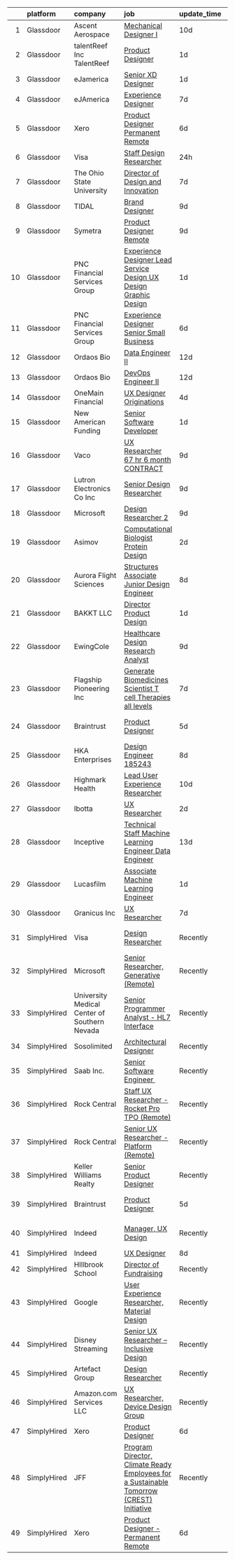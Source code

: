 

|    | platform    | company                                      | job                                                                                                                                                                                                                                                                                                                                                                                                                                                                                                                                                                                                                                                                                                                                                                                                                                                                                                                                                                                                                                                                                                                                                                                                                                                                                                                                                                                                                                                                                                                                                                                                                                                                                                                                                                                                                    | update_time   | location                  |
|---:|:------------|:---------------------------------------------|:-----------------------------------------------------------------------------------------------------------------------------------------------------------------------------------------------------------------------------------------------------------------------------------------------------------------------------------------------------------------------------------------------------------------------------------------------------------------------------------------------------------------------------------------------------------------------------------------------------------------------------------------------------------------------------------------------------------------------------------------------------------------------------------------------------------------------------------------------------------------------------------------------------------------------------------------------------------------------------------------------------------------------------------------------------------------------------------------------------------------------------------------------------------------------------------------------------------------------------------------------------------------------------------------------------------------------------------------------------------------------------------------------------------------------------------------------------------------------------------------------------------------------------------------------------------------------------------------------------------------------------------------------------------------------------------------------------------------------------------------------------------------------------------------------------------------------|:--------------|:--------------------------|
|  1 | Glassdoor   | Ascent Aerospace                             | [Mechanical Designer I](https://www.glassdoor.com/partner/jobListing.htm?pos=116&ao=1136043&s=58&guid=00000181285a943abe5c21f4c3ecd2f6&src=GD_JOB_AD&t=SR&vt=w&cs=1_c2545ce2&cb=1654239434152&jobListingId=1007886866825&jrtk=3-0-1g4k5l53apkku801-1g4k5l53mmfra800-a0e68a1a559d28e1-)                                                                                                                                                                                                                                                                                                                                                                                                                                                                                                                                                                                                                                                                                                                                                                                                                                                                                                                                                                                                                                                                                                                                                                                                                                                                                                                                                                                                                                                                                                                                 | 10d           | Macomb, MI                |
|  2 | Glassdoor   | talentReef  Inc    TalentReef                | [Product Designer](https://www.glassdoor.com/partner/jobListing.htm?pos=121&ao=1136043&s=58&guid=00000181285a943abe5c21f4c3ecd2f6&src=GD_JOB_AD&t=SR&vt=w&ea=1&cs=1_29965f10&cb=1654239434155&jobListingId=1007911043927&jrtk=3-0-1g4k5l53apkku801-1g4k5l53mmfra800-6a5450d85d0c0818-)                                                                                                                                                                                                                                                                                                                                                                                                                                                                                                                                                                                                                                                                                                                                                                                                                                                                                                                                                                                                                                                                                                                                                                                                                                                                                                                                                                                                                                                                                                                                 | 1d            | Denver, CO                |
|  3 | Glassdoor   | eJamerica                                    | [Senior XD Designer](https://www.glassdoor.com/partner/jobListing.htm?pos=130&ao=1136043&s=58&guid=00000181285a943abe5c21f4c3ecd2f6&src=GD_JOB_AD&t=SR&vt=w&ea=1&cs=1_ac95a404&cb=1654239434156&jobListingId=1007910259550&jrtk=3-0-1g4k5l53apkku801-1g4k5l53mmfra800-4de8757ff4c289de-)                                                                                                                                                                                                                                                                                                                                                                                                                                                                                                                                                                                                                                                                                                                                                                                                                                                                                                                                                                                                                                                                                                                                                                                                                                                                                                                                                                                                                                                                                                                               | 1d            | Remote                    |
|  4 | Glassdoor   | eJAmerica                                    | [Experience Designer](https://www.glassdoor.com/partner/jobListing.htm?pos=119&ao=1136043&s=58&guid=00000181285a943abe5c21f4c3ecd2f6&src=GD_JOB_AD&t=SR&vt=w&ea=1&cs=1_e30bce7a&cb=1654239434154&jobListingId=1007895205737&jrtk=3-0-1g4k5l53apkku801-1g4k5l53mmfra800-8c63d353db0b03fc-)                                                                                                                                                                                                                                                                                                                                                                                                                                                                                                                                                                                                                                                                                                                                                                                                                                                                                                                                                                                                                                                                                                                                                                                                                                                                                                                                                                                                                                                                                                                              | 7d            | Remote                    |
|  5 | Glassdoor   | Xero                                         | [Product Designer   Permanent Remote](https://www.glassdoor.com/partner/jobListing.htm?pos=101&ao=1110586&s=58&guid=00000181285a943abe5c21f4c3ecd2f6&src=GD_JOB_AD&t=SR&vt=w&cs=1_ff588f6c&cb=1654239434150&jobListingId=1007898486047&cpc=7AD1D84939BBEEF3&jrtk=3-0-1g4k5l53apkku801-1g4k5l53mmfra800-f2f100f052777533--6NYlbfkN0COvs0giDBQSZxCgxtGlP9F2rqb7f8qKMvTQKRfo9Z2aBBfdNwhT-PCbca6Tg6UbeNWPOI8UpbUnCP0bRMoor8izCLFcPIohwnjXbM8R6zPXSmSXrDrJSKTfyGTndsF_jFwnqa3Swqi-kSvnrD7H-NEaOZ44T-NVfjfzab5GpcG1xbEPZQwt9F_69UQ6xmQOIAtCamxdLAnzz9lm4rtXNDF-DYnz-gZM-BNxLxhHFvldODX-PHOuENiCXzmy-VZugt-aunQfTQmBsOB5t8n5v1tKYShaNfCL7JiVWuwB6G28M5rrM1P4jgISv3uvVZB-5msua8jsFGClwG7MTrt3miAjxMPsPUM-pfjQUzVBlNnvPoFSiVQll0GTt6_rKDbDBUUdLQ1sbcWUDHSOCCUlClt3FYo4m-mlVxhDPxVMgbD15VbPNs7bNoB1qCdQuaBYCmrBOApNbx4BbgHTvlH6xvM8lOeU2TH5kHx9ZgjvNq7iJt-3S7olzwtFKcl9MML2wI8lAo0aFp7LO1RQyUG5pbvHMytxWAVDCEULNZVExIaWc6djFAUtf97)                                                                                                                                                                                                                                                                                                                                                                                                                                                                                                                                                                                                                                                                                                                                                                                                                                                                                              | 6d            | Remote                    |
|  6 | Glassdoor   | Visa                                         | [Staff Design Researcher](https://www.glassdoor.com/partner/jobListing.htm?pos=114&ao=1136043&s=58&guid=00000181285a943abe5c21f4c3ecd2f6&src=GD_JOB_AD&t=SR&vt=w&cs=1_1eef0190&cb=1654239434151&jobListingId=1007914977157&jrtk=3-0-1g4k5l53apkku801-1g4k5l53mmfra800-6e5edac88f45572f-)                                                                                                                                                                                                                                                                                                                                                                                                                                                                                                                                                                                                                                                                                                                                                                                                                                                                                                                                                                                                                                                                                                                                                                                                                                                                                                                                                                                                                                                                                                                               | 24h           | Austin, TX                |
|  7 | Glassdoor   | The Ohio State University                    | [Director of Design and Innovation](https://www.glassdoor.com/partner/jobListing.htm?pos=124&ao=1136043&s=58&guid=00000181285a943abe5c21f4c3ecd2f6&src=GD_JOB_AD&t=SR&vt=w&cs=1_3885a909&cb=1654239434155&jobListingId=1007894690196&jrtk=3-0-1g4k5l53apkku801-1g4k5l53mmfra800-da85df1de27b706f-)                                                                                                                                                                                                                                                                                                                                                                                                                                                                                                                                                                                                                                                                                                                                                                                                                                                                                                                                                                                                                                                                                                                                                                                                                                                                                                                                                                                                                                                                                                                     | 7d            | Columbus, OH              |
|  8 | Glassdoor   | TIDAL                                        | [Brand Designer](https://www.glassdoor.com/partner/jobListing.htm?pos=112&ao=1136043&s=58&guid=00000181285a943abe5c21f4c3ecd2f6&src=GD_JOB_AD&t=SR&vt=w&cs=1_bf299bf0&cb=1654239434151&jobListingId=1007891097548&jrtk=3-0-1g4k5l53apkku801-1g4k5l53mmfra800-d0b78174f30ae43e-)                                                                                                                                                                                                                                                                                                                                                                                                                                                                                                                                                                                                                                                                                                                                                                                                                                                                                                                                                                                                                                                                                                                                                                                                                                                                                                                                                                                                                                                                                                                                        | 9d            | New York, NY              |
|  9 | Glassdoor   | Symetra                                      | [Product Designer   Remote](https://www.glassdoor.com/partner/jobListing.htm?pos=107&ao=1110586&s=58&guid=00000181285a943abe5c21f4c3ecd2f6&src=GD_JOB_AD&t=SR&vt=w&cs=1_a11f10cb&cb=1654239434151&jobListingId=1007890104304&cpc=AC285F3A3ECA6BB0&jrtk=3-0-1g4k5l53apkku801-1g4k5l53mmfra800-f8a1560b546af90e--6NYlbfkN0DxLmO7NH_YTtLbOIMvJFqJGEF88__vqD2fZF7JxivJ0azNiCTgnfJhqK52DTe9kl2sy2Dlv6DaoUwtD1lcr_VUFi9zcdkx3Vgtf6Scv7oJRIAsORZZM_Q14PVCLqqJPo9ZaklYuJ7u3dTNUxyS30Tn3zR7Og7ssC3dylhHyexP2vtoriv0ITglnedApaFoKlyOol-KtJfqCGfGJ2sWGihd47TOR7FxpTPzh5dQji3URnq0xqWRYSvG7L3JgW9SIpmA8VPWXN8eOirEEbJ2ZnYNFx0E2wtT1J2mvhU0ekLYr43gW6t-gbJ0DxRM03ty_m8H9zv9WElhEDANBxGlcG5RtwPGfVVWAPQO6RnHgHvEMcPOWBRDLw212lnYvnrDdvygTeJQUSshWPbL86r6LP2baYUR3qLX4oOa2ZZTiSo70nJGxWrUDn6pGXw0oGz8rz5IF6hS8JuqcUnbj3Reja7IPaasWX7-yFEmfbONq8QzKUYQN7_9oKp5NZdr49QF_25BdqJIA1Zs0_-64-nP88tKsWBfEYN8QHasjxJLvIpVVApRpSpSuFPydNun_pNBFnvu5f7KWY-Vfw%3D%3D)                                                                                                                                                                                                                                                                                                                                                                                                                                                                                                                                                                                                                                                                                                                                                                                                                                                                            | 9d            | Bellevue, WA              |
| 10 | Glassdoor   | PNC Financial Services Group                 | [Experience Designer Lead  Service Design  UX Design  Graphic Design ](https://www.glassdoor.com/partner/jobListing.htm?pos=108&ao=1110586&s=58&guid=00000181285a943abe5c21f4c3ecd2f6&src=GD_JOB_AD&t=SR&vt=w&cs=1_51a29dc7&cb=1654239434151&jobListingId=1007909811222&cpc=9DC6E4D8324653EE&jrtk=3-0-1g4k5l53apkku801-1g4k5l53mmfra800-f660ea2f247f7b44--6NYlbfkN0AMofH_6zXbiqn6xehDj89HQNfpf30LHk40Y3Yl5cZTpm-EXukPQNetNbgZyPcaSjlzxCjcqXpKjNzFi0IcXlGD241zTaxqoQYUoaBXR3HfkTEeYfcMe6mgGVv8b7Z7Z-e-b1tUQysCOVcpEj16Nz-3xJv0FT6HCsL90pBUWEmhNaxqdti5aetlXhqu3jqUpQhPMm1GYeVgqXtsM3XhZCfoUTkZ6ZEPCv9xOsvbY29y7Gele-4fBzH80yPCMLmFD34Kw9XJCtooYOgJeuRVNXMg18Wj1Rk0IVs-dGsjrCQdsOX-gqRMc3i5U3ecYUPd-XXimEJw22DTmG8V3gDQv-0RaF7t4OKuc8e9cuAbOQiRgBPE53HOVkC9LJDa_kKPKsKhBKZeFZVWco5_Kh5h318ZQDvlyJis8A8GHcbkQHcJIwaIv7zhwo28YhgEF_JxwW0dEZRWkwDPlR7fBY696mWvTTCI2VHkY7AuO6jvkGkM81fvu_LKBC2HJaVLMMmhVzUBK7COqvpTu2wXcDwIcy9ar9RBw-nn4urUjgluNciX2XnQwvnmu5MGMsfkVLGq18bTl80LulDqwd82x3ipEHMvfgXzDL9nDHnBZXuMcMCw7J_Bs-yAxnJkryA-sU53zsZB66u-H-AEivAZZF3S8SuhE0Xoo6ht78lV1dn0GYoFcov6rp8qLeKzqGq-68NkO2ToTHm9z_gJG0o3zTnHn8MmVgaulvmjJ_YW0VQPqNBp8hAJkBEXMbpcf_5PgsHIPgJ8BMVxSyEgWORA1iyXvlLW88wPxRFvc3sL1FIRznIcIsT-iVe9zKRX7l0ueVsekqBgp_0UGQ1vBUxSd9TY_D1TCxeyuK346v6-RN1Gp3qhI-AE_UXX8EGu5KXGJakuoXLdwasBmKFgIlkJ5Z-XzdBpmXRYEQLEwGkZPY-5ERPtaw1kKGG5mDf-3ALTUo_4NLWYCGJHCI1qP4G3JVOtU2cKCuWPYbJ5Yf3Q6AUunQbbgaPdQyakb3xTC8DyIAQ5t-Cv7FVmn_I0G28n8uEQ5WxfMU47KtXgSQvA6jsQkRqNCsWbaMCeksX2pNdgC8FZ96kZV7IDTwhGwbXFhjlo9nvwEgAcQgTHi4mit06cKxUUaZNnnewHkwsTjHnYUtHcjbj_WCIfZn_EzRkrCoHgQeUXFqQTHir8rcJ3QcbGmYrLVmfau6-i81NFyW61P-rkCqfDH3i8v9H1Xozj_oueceSIvNt4qFMglcCQFUDa6OiaM3pVvTHoxjCMEBojH7m062UpUCatMh9AlCs0yheKqS2B36azA9TgEvNNVK8DKEROt-TNiQ0XI0NnAq_JUUZ1r9r4oc08Lde1SmtfJ9OBGxZb4GtKPwc99s7hseXG08riXQ%3D%3D) | 1d            | Pittsburgh, PA            |
| 11 | Glassdoor   | PNC Financial Services Group                 | [Experience Designer Senior   Small Business](https://www.glassdoor.com/partner/jobListing.htm?pos=111&ao=1110586&s=58&guid=00000181285a943abe5c21f4c3ecd2f6&src=GD_JOB_AD&t=SR&vt=w&cs=1_d5b25fd2&cb=1654239434151&jobListingId=1007898489904&cpc=8795CF9063CD573D&jrtk=3-0-1g4k5l53apkku801-1g4k5l53mmfra800-0b6e9458dc5771be--6NYlbfkN0AMofH_6zXbiqn6xehDj89HQNfpf30LHk40Y3Yl5cZTpm-EXukPQNetNbgZyPcaSjnnT3XfE06LtZds3mBsuQ-BTNu2dTGXYDVYwklpSOcmtZA9pi-Ri-NdPDW1bWs5hw4qZOZHt7WUaIbQA38tbSj9ppXgh1lBS-W2OGO5lC8TS7Z2STiij-XAZxnRwcrfbnGa47xMJ_iBIUOUCzsUHgl_J6Py-muxknKGqPV0QhxH61_2sa-JwSXY2jVbl7av4jCxT-Y7Ksa34_qqbJM3vUkBH4-0J62Jj6jUlmP9f05tyWM7-2nPdKNuZKwMIKoK04jvtURV1GiYu6OuLoF5In_V18i03HBb1ROP5lORSmoLDRNITBQNCxz5yMHSRnHilKjox-K8S_xn3AeiFKuvstzZ5U25cxvx5M0aK7HwFh7TKPI101sB1UxLBwJL6vzTVXDhi-RU_7MYaPXi-joekUkqn1g64fat9Bp6T0MSjCZPIBRtvVJvZQ3FD5q80SIwcObBKG3YxH-hKOdLIYdWXcum79OeUwv0Bb_ivSps-UQlXgYM09ttgGneMe1Z7rwQpJelYn03OWlnTQG-6PJa0qh5IuMExMV_PVJEwFZ-L4olADH2BECaamIiSHhsYUB3zKRvtlp549673_9SSs6yJF3ASX_3SlN2SZBmfNk9utOls7XnmdA9GWl5JYIu0hkHI1t0MmhYjjLlbfvKdYTHpYEky5lpMAs-HHv2S5DZRL77rMNL76G8BDBbEHutWOZD_t7WR3QxzpA4H0Y24GxRQ68DTS57NBRk7X5Efi1-n5gCCEdgX9BdFU7zbbnUoO3s0dkhL9542eKQn5iEIgHSnOtG2NReroqAyNHyjHv5asW4N0u5Ie4hS1WxG4LBDbX6TLpF9qhZ8VpgHIcijaa3S0sBHh_qTWNiKp-641c2vv2DJrFqtjmYKsNrihm3fEiw5Od1FVbbQVgglbOs81KxNZF2eBTYMTJwi7jkINyeojSBpvQM01BoLoG33yYV4kXbMuVV9lhwS1cASh-91vjmnUWphtVxqoj00QFPvCfNRuQ2y8wikbDQDDUwhEm-CfCCobWbK1EYkRankiK4LCgJXz03rnmqtUaDwb94-Tz-plvhgyK01vaSs9wEo7yuGiAwgHFQKoXsT5VyIiwZYoBpfJAwLyKasrtvzO9_r494pAcZhAvqnBmDnQSWsJrRngeuiR9tlV9dum9IymHZauv690ZHyVfZ9m-labEaT8G3YZP1EsdB8X11edbSZdKe5OyI9NzAKiPffmmrBqU0TprsE2v68sQJuMvD_OE%3D)                                                                                                        | 6d            | Pittsburgh, PA            |
| 12 | Glassdoor   | Ordaos Bio                                   | [Data Engineer II](https://www.glassdoor.com/partner/jobListing.htm?pos=104&ao=1110586&s=58&guid=00000181285a943abe5c21f4c3ecd2f6&src=GD_JOB_AD&t=SR&vt=w&cs=1_2908dd81&cb=1654239434150&jobListingId=1007881367833&cpc=75B6770C194DCF89&jrtk=3-0-1g4k5l53apkku801-1g4k5l53mmfra800-c62a02410510c7f3--6NYlbfkN0DG4ntHtB_rMsnfhgmnSvK2brktLme1L4SiDeJjQ-izrVOLqRJ5-yjEwoYGp-nj3bU03tSGWcQbx1QRG1Xuhy_ThbekGw4tGr4Qacc06uBf4suutqLvGViX8nU6GnZTzkDvyfXyQ4JqZ-hxLsJz9AlbH-91pxkQE6tcXbp_EspQnDHKXpD1fWAlGua0caftI0FST-FaK5ZZLNA3oLfPwQR-0oUG47GaRttjHaMG9WfhcOAcZeaJpu-BSTVJZ9sFQvMD3cCO5mTmasB6am85hqrNCtyx5nSJRkMoKDmdhXWFGFE-86P0LFN1Z1RuOEe873nDLdXK9AB5tlfXWSQRhH12GzlSnh7OI_FyVpD6YJfED_PsiCAD7tpYazlueEZ-cXJnFHHNaDvW0Mv5Wa0o3RaL5VHTZX_W_hJhmVM3KDizQSZGZTTKNP3sqH3fkY4S9jM5KvNnOUdrJfchrW1t-0giAVAObrNTCCE1Pxr38pTuPfIA9ucl-lZncRqhtHbcw-rwpnxiQ01NYws9vMAqkD3Du737g5cfr8T0k8RkVbcA1evI_rUzirW7qKVby6ybLporXBYNd5kCRyZ7WamOftrnmcU7H0QlN87o7jBITNQoiuGAUeCMKGDFka5Ls1fsQfVFO_-G90N3PgfOE2d5HHRuMpxiigvXVdrc1mdB5svqCVBQO1Z80N9GfAEpSpziJLOcMGGyTpjwgOzk2EbYyovuq3H_mmycH-lkRIwWE23gM1E40ZUUcpT4A4AGfFDmRPtUVo1FoNjhGj8GAmdh9GlepBcP4-xNKhIRqiai3dsTdtXQWjRIURCFMegay17hdMKqOQ8zds_bjjkuRDH_jZclKJsv_FulA4ot3VNuZ0eDWdWl-VDo7iCcct7pCWOGmjO6fl0FfBKNv_om3QBCocSLBcXxkU0Bxu0UXAciYSaIpYZ6cCGOMOU8sYWf2ANiqgGU7tGl8nn2eg%3D%3D)                                                                                                                                                                                                                                                                                                                                                                                                                                                                                     | 12d           | New York, NY              |
| 13 | Glassdoor   | Ordaos Bio                                   | [DevOps Engineer II](https://www.glassdoor.com/partner/jobListing.htm?pos=105&ao=1110586&s=58&guid=00000181285a943abe5c21f4c3ecd2f6&src=GD_JOB_AD&t=SR&vt=w&cs=1_f085f0a0&cb=1654239434150&jobListingId=1007881304475&cpc=82B3195DA92CAF92&jrtk=3-0-1g4k5l53apkku801-1g4k5l53mmfra800-336f48919893bbff--6NYlbfkN0DG4ntHtB_rMsnfhgmnSvK2brktLme1L4SiDeJjQ-izrVOLqRJ5-yjEwoYGp-nj3bU03tSGWcQbx5esdaiPq3Pu6dmOvZKtAdUHdHnjOQXWifv9_AtbO26hTGioWKa43sUIA3G2QbunJUxQQQNUdGMeJxSH5iT_tpeCnglYseFZRlIjNpJog0wq8HXjMquYno3BprtiKqh2_BITC_tJ73nO12iHVi6NnofIxbKcyyVtYgG06i4Rh6LhW1fjuztk2hTmltsek_GUnDkLiCt-i7nR-ubfRlSDD7BDqaxRavGNj4iFahgG3MdydMeojOY99EYD6HNtUMFuhwrRwI06tdqRE0EyN5s8iWf8qY__rk-_Yvhsn7RU-WMFarU-lyjFOg9GOUug5cYb-g_u1darwqTOY0NMrnwqMGrU5bJMgNvcqF2ujYbXCJeV0mXswNj40cPG4WKZnPeo63TjoFSsR4IPZ7OIuQGfMk4u6X1DzaG04dg9qmjeIlkEF4BFuUUtKEt3NoEeCEJRCr0wLnax_AKexlsXUE0XVZf6Ph4bvcgTkGTnPNUKznzhl-bFNb-Ai2FNecWBWe39dM9rKM7AsDMLmTwGQWj4edseaiwlK4o8QYgCieM1KxxHsYBOstUyPzRIRBGkAvAOvJIPqos1y22KZrmpYTdQu9I0L1BcK5YYdja1y_OfDrmvJkldC3ma3AjYFCRK-OP8Bj7ShwjXe9Bvf8hugaQbbm4b4Ew2jG8wTnO_bLjQ3GFnKKCs-WTzhYyETuWB_L8F2JJfyylvq55OBtVJ-h8_-_pC3UE2ackxOxQUoDybhPbl_H0AbAjO-cv0zoXJ3r7Tkapj1rhKFUpKQFGPumHELYuMURkr0ktzCJ_oeJil-2IUxHcd8WuGUYkxql0V5mcL0CkW3pWNpgKd0rFBLBqHiU5sf5C8_2q85g2cB8pqXf-oe5JYOx2vdkVsh_HM-0krDQ%3D%3D)                                                                                                                                                                                                                                                                                                                                                                                                                                                                                   | 12d           | New York, NY              |
| 14 | Glassdoor   | OneMain Financial                            | [UX Designer   Originations](https://www.glassdoor.com/partner/jobListing.htm?pos=106&ao=1110586&s=58&guid=00000181285a943abe5c21f4c3ecd2f6&src=GD_JOB_AD&t=SR&vt=w&cs=1_c63db81e&cb=1654239434150&jobListingId=1007901618504&cpc=2F9DD8B511C89582&jrtk=3-0-1g4k5l53apkku801-1g4k5l53mmfra800-c4dfa65c31e2c5ef--6NYlbfkN0Bjlu5n-gv5HO0Uw8oUWkLCzq7-4ueCq4bqHo-b0jTNgEo79qTxKEF1eiLEZ0uE3qcIjnOdlfvcx0pE-8UkqQdVr0sN_Ny3r9yAhO8-TDMk9ATEvxsclmM-D0tC8vstXNFqBIOsTMV5PuTi-RjlmQnprT6QhWkiwGS3ZnVxWYGq5GozAjdbpuWdg3rJPU0CsOw2bLXOXWk7zOlhlMQzVOWGpCWs04jJlZNa71f-fCgx_Q78Xl_9oCoE-mIEFL-lsftWJ-g5ZQA2gM1kc0-Z8sDJvZ2Zv40A-mYNpMEDImr39a8vDEZbVejoiti26YjX8XOLOk0BpI8pKXLR3L05Zf_K85l4--VbZgPCO_NRACojaE9P7zLTjzo1s4_JjH3xC7kdg2BWysakIEMEeX-wqYK0a8fQXKNQEUnNZUsxS8wn7ckVeeW15PHJ9FXUyhDak1E%3D)                                                                                                                                                                                                                                                                                                                                                                                                                                                                                                                                                                                                                                                                                                                                                                                                                                                                                                                                                                                                                         | 4d            | Dallas, TX                |
| 15 | Glassdoor   | New American Funding                         | [Senior Software Developer](https://www.glassdoor.com/partner/jobListing.htm?pos=103&ao=1110586&s=58&guid=00000181285a943abe5c21f4c3ecd2f6&src=GD_JOB_AD&t=SR&vt=w&ea=1&cs=1_9d215048&cb=1654239434150&jobListingId=1007909637091&cpc=451933188B21919D&jrtk=3-0-1g4k5l53apkku801-1g4k5l53mmfra800-775fd158c693dcbd--6NYlbfkN0C2BFb7Ub2YUp4strrym9V3pWtjyRKtgHKt_kMzkewmGGJEved23y_kY-GSZp2akmNNok_IH0ySIPzWMtCojEcChXbyJ6mmaHw_wBViQeqAX5qWCw5xXY2waOGq4isTp09zYK_NZQjUu5ToJdIyB5FF7li87yKqT_oqRm0Y9g0M-RcrvV57kA-14uiYZq-upsdbSmMraRa70QOr4aeIaUvYaTvt93ALnKFuCpsalhNubLraghvUdraeVkp8hpK4Dqoux8PPaLqFKfWNT0lv5jV8MGkQtcUMFXQi0XvCJFO_CqlHnvHkPOgC5GfFeA1ZYdSNJTwLl2dF_Vlx_qNkXIWJvhmd7DtkPkvL3Y3099zS_IAUP6ePWsSHGgy_hLvrzzDVePsy17dmgAPLIS54Zu9xIdlVd7bfVPlKXaQ6gH8X5wb22zyrX63EdUPshxY7SzoFxKyd1FUN3Y3Ym7me8mxnXHl4WUJ1k6x6vFW7FaU8GxvuyfFSDscVBRp68Pu0LWIroIDjP7vsHA%3D%3D)                                                                                                                                                                                                                                                                                                                                                                                                                                                                                                                                                                                                                                                                                                                                                                                                                                                                                                                                       | 1d            | Remote                    |
| 16 | Glassdoor   | Vaco                                         | [UX Researcher   67 hr   6 month CONTRACT](https://www.glassdoor.com/partner/jobListing.htm?pos=109&ao=1110586&s=58&guid=00000181285a943abe5c21f4c3ecd2f6&src=GD_JOB_AD&t=SR&vt=w&ea=1&cs=1_bfc2041e&cb=1654239434153&jobListingId=1007889852444&cpc=2CAED5C921A5F994&jrtk=3-0-1g4k5l53apkku801-1g4k5l53mmfra800-5afa0b3d8f8b7fb7--6NYlbfkN0D_sybMACCpf9B-677oK5j6rPldVB6BlrVvFjO_o-GJZbzuF-qh4PxErFUqfUsv_6tPM5FnFG1bSGGxWYftg2DDzYQs20-wDBlFWfrgG_Sua-is1fh9XSQcfq-iE1TFQaa2bA5fMtz9nO6YXATNBMnAfHje9JIQ6I5ey0c_Ow3P87YyZDdXGesMdPyZIK2GJaZpSnrBVKyRphJKDjvd11SxcX89oyEZ_1kXkeiPZw0-B8FGalHIkvlzxlFGzp9hGBZjGsQVQjTGOyy-OPY679WA8iwejrRXAYFsoTbMghSwsnzRtmUc7gCzHlC_BTIJ8tBISEzMkT_FzehAs4xqsAwHGaQrDjNZpe-MLaT64hfrCt6LGccwex-WJxZbubDhdfAIHWWnDmlNQJx8_S9hOljJyhj3FxgwK71tEltLz7OgBimp-AGpbvIx7wdpDcTOIPQlik7UbrlsERyYJHM7-LuMfQmUHo52pAXAxuzRnC4jSRU6rR4EtLhCjP1yQ9l5V13vwX7lOiilHDhN-PZo1OtlpcfpDUWfqY8%3D)                                                                                                                                                                                                                                                                                                                                                                                                                                                                                                                                                                                                                                                                                                                                                                                                                                                                                                      | 9d            | Dallas, TX                |
| 17 | Glassdoor   | Lutron Electronics Co   Inc                  | [Senior Design Researcher](https://www.glassdoor.com/partner/jobListing.htm?pos=127&ao=1136043&s=58&guid=00000181285a943abe5c21f4c3ecd2f6&src=GD_JOB_AD&t=SR&vt=w&cs=1_12d9d26a&cb=1654239434156&jobListingId=1007887951258&jrtk=3-0-1g4k5l53apkku801-1g4k5l53mmfra800-f3dfacf012b803bd-)                                                                                                                                                                                                                                                                                                                                                                                                                                                                                                                                                                                                                                                                                                                                                                                                                                                                                                                                                                                                                                                                                                                                                                                                                                                                                                                                                                                                                                                                                                                              | 9d            | Coopersburg, PA           |
| 18 | Glassdoor   | Microsoft                                    | [Design Researcher 2](https://www.glassdoor.com/partner/jobListing.htm?pos=123&ao=1136043&s=58&guid=00000181285a943abe5c21f4c3ecd2f6&src=GD_JOB_AD&t=SR&vt=w&cs=1_9ab68f0c&cb=1654239434155&jobListingId=1007889586392&jrtk=3-0-1g4k5l53apkku801-1g4k5l53mmfra800-ce207c768f002541-)                                                                                                                                                                                                                                                                                                                                                                                                                                                                                                                                                                                                                                                                                                                                                                                                                                                                                                                                                                                                                                                                                                                                                                                                                                                                                                                                                                                                                                                                                                                                   | 9d            | Redmond, WA               |
| 19 | Glassdoor   | Asimov                                       | [Computational Biologist  Protein Design](https://www.glassdoor.com/partner/jobListing.htm?pos=126&ao=1136043&s=58&guid=00000181285a943abe5c21f4c3ecd2f6&src=GD_JOB_AD&t=SR&vt=w&cs=1_d29b2a28&cb=1654239434155&jobListingId=1007907083351&jrtk=3-0-1g4k5l53apkku801-1g4k5l53mmfra800-753eb8c90a475cce-)                                                                                                                                                                                                                                                                                                                                                                                                                                                                                                                                                                                                                                                                                                                                                                                                                                                                                                                                                                                                                                                                                                                                                                                                                                                                                                                                                                                                                                                                                                               | 2d            | Boston, MA                |
| 20 | Glassdoor   | Aurora Flight Sciences                       | [Structures Associate  Junior  Design Engineer](https://www.glassdoor.com/partner/jobListing.htm?pos=113&ao=1136043&s=58&guid=00000181285a943abe5c21f4c3ecd2f6&src=GD_JOB_AD&t=SR&vt=w&cs=1_01fd660e&cb=1654239434153&jobListingId=1007892617975&jrtk=3-0-1g4k5l53apkku801-1g4k5l53mmfra800-ea6056ace61b396f-)                                                                                                                                                                                                                                                                                                                                                                                                                                                                                                                                                                                                                                                                                                                                                                                                                                                                                                                                                                                                                                                                                                                                                                                                                                                                                                                                                                                                                                                                                                         | 8d            | Lucerne, CA               |
| 21 | Glassdoor   | BAKKT LLC                                    | [Director  Product Design](https://www.glassdoor.com/partner/jobListing.htm?pos=117&ao=1136043&s=58&guid=00000181285a943abe5c21f4c3ecd2f6&src=GD_JOB_AD&t=SR&vt=w&cs=1_c3b0ac92&cb=1654239434152&jobListingId=1007911110688&jrtk=3-0-1g4k5l53apkku801-1g4k5l53mmfra800-c12fb30d58cb3cce-)                                                                                                                                                                                                                                                                                                                                                                                                                                                                                                                                                                                                                                                                                                                                                                                                                                                                                                                                                                                                                                                                                                                                                                                                                                                                                                                                                                                                                                                                                                                              | 1d            | Phoenix, NY               |
| 22 | Glassdoor   | EwingCole                                    | [Healthcare Design Research Analyst](https://www.glassdoor.com/partner/jobListing.htm?pos=125&ao=1136043&s=58&guid=00000181285a943abe5c21f4c3ecd2f6&src=GD_JOB_AD&t=SR&vt=w&cs=1_46210950&cb=1654239434155&jobListingId=1007889871166&jrtk=3-0-1g4k5l53apkku801-1g4k5l53mmfra800-0b41d4c9c490c6b5-)                                                                                                                                                                                                                                                                                                                                                                                                                                                                                                                                                                                                                                                                                                                                                                                                                                                                                                                                                                                                                                                                                                                                                                                                                                                                                                                                                                                                                                                                                                                    | 9d            | Raleigh, NC               |
| 23 | Glassdoor   | Flagship Pioneering  Inc                     | [Generate Biomedicines  Scientist  T cell Therapies  all levels ](https://www.glassdoor.com/partner/jobListing.htm?pos=120&ao=1136043&s=58&guid=00000181285a943abe5c21f4c3ecd2f6&src=GD_JOB_AD&t=SR&vt=w&ea=1&cs=1_6a3c248f&cb=1654239434155&jobListingId=1007895776237&jrtk=3-0-1g4k5l53apkku801-1g4k5l53mmfra800-d61dc4e47a827a19-)                                                                                                                                                                                                                                                                                                                                                                                                                                                                                                                                                                                                                                                                                                                                                                                                                                                                                                                                                                                                                                                                                                                                                                                                                                                                                                                                                                                                                                                                                  | 7d            | Boston, MA                |
| 24 | Glassdoor   | Braintrust                                   | [Product Designer](https://www.glassdoor.com/partner/jobListing.htm?pos=128&ao=1136043&s=58&guid=00000181285a943abe5c21f4c3ecd2f6&src=GD_JOB_AD&t=SR&vt=w&ea=1&cs=1_78c7306e&cb=1654239434156&jobListingId=1007899902384&jrtk=3-0-1g4k5l53apkku801-1g4k5l53mmfra800-ed1413bec79b9091-)                                                                                                                                                                                                                                                                                                                                                                                                                                                                                                                                                                                                                                                                                                                                                                                                                                                                                                                                                                                                                                                                                                                                                                                                                                                                                                                                                                                                                                                                                                                                 | 5d            | San Francisco, CA         |
| 25 | Glassdoor   | HKA Enterprises                              | [Design Engineer 185243](https://www.glassdoor.com/partner/jobListing.htm?pos=102&ao=1110586&s=58&guid=00000181285a943abe5c21f4c3ecd2f6&src=GD_JOB_AD&t=SR&vt=w&ea=1&cs=1_7205f198&cb=1654239434150&jobListingId=1007892467930&cpc=6A22310A23505C64&jrtk=3-0-1g4k5l53apkku801-1g4k5l53mmfra800-fe97b052e17de859--6NYlbfkN0D2Zbx9XuZiwQ79GU-6D-_G_OF5jUrh-BR5XA-QHW_xVFUt0QWVNGr_bA4MiO56m0Mzqr1cb3QAfitC3gh3pb00V-oR0yY35E0N180RjrFVizEgrAA2HwlSVy1Bpo-bJ2nBWYMzGJ4-gWRxXRvNY7CWJOngnYx-4hHwSKDfB8ayHJe8IzYg9mKoOxaHJxuvU4Rbu5WA3ZpGyYDbrkxyMMEUfX74ZxdUPSuH5ptADGwbTUiGaiXSc1J0PLMjHFlMAXZleT-jpga-agAMQMc1dhahSm5DnpKYwv379AF6L1ivgeDFinOkqy7RG4EvJ2KSfjYbmJ_8Mcsx5GsoOqekLO4Xh_yrfE9_C7clTriadGfGSjbv3S7KkonJ8M_16N_gBecPQQpYovN_byuj-klS4RE7LfKl7GTw1zzLkxyzaoDxrdrhxYTUSurvGYr18h1RSF4dtDvTg0K27MtlRxKL1jD6U3YHweFe7aXiFOJruGhedXIetr9ZUnYfRqXdnyWjLorGYzKb9eKZQA%3D%3D)                                                                                                                                                                                                                                                                                                                                                                                                                                                                                                                                                                                                                                                                                                                                                                                                                                                                                                                                          | 8d            | Windsor Locks, CT         |
| 26 | Glassdoor   | Highmark Health                              | [Lead User Experience Researcher](https://www.glassdoor.com/partner/jobListing.htm?pos=110&ao=1110586&s=58&guid=00000181285a943abe5c21f4c3ecd2f6&src=GD_JOB_AD&t=SR&vt=w&cs=1_1d0e036a&cb=1654239434151&jobListingId=1007885753194&cpc=FD1C1DA32C38CFA7&jrtk=3-0-1g4k5l53apkku801-1g4k5l53mmfra800-b6cbce92b870849d--6NYlbfkN0DJpavXH-RmO-bOhRaRmJiy38opQiWQs61SUSHCWycS2RCo-jhand2O0kUpFbi2EHiCqkeCs3nShim7M16pzgmPiUEG8pFLDrtSRQD4WbbnRPqDsE_cbVrhCrnCF59hPZaHfmhXfLfK0_gpg4I1GbHYoAPfXbzRVRgqOg7ofEkt-HrTRGRl4kfx2bfD7H9ehVSFoTcB_PgEzkRwfdHz8EUq_5iw78HNEu_oPNOb8GcojQQjQKw_5q6rqKzRqPlW8cdgEiPdMt6ZTW4bkZzbA1BY3OdB1O6ylTjiikr-e-rrLpS14zBpOdr22JgprNWo8qCzr2_wJSRoB0DHP1eAv81xOTPeIaURPoc1wU4Ab0v3UNoIrM3PQMvaFftWj1afmj6ptGPeAw1TObyDGsiI_TZsh3eBN1hlG3W-zqI_Ngz4GqYun6VDTDHBgAHOJMjb7AEsu4CDAVv3YNkdlJbgYRRKKVKKL9cHqW5cf_Bm02vPjObycXhhxs7w2Sz4MZ_p1vtRTjIi9jhZ78GQnZE0X8JE3sS_d4jBYOI%3D)                                                                                                                                                                                                                                                                                                                                                                                                                                                                                                                                                                                                                                                                                                                                                                                                                                                                                                                    | 10d           | Pennsylvania              |
| 27 | Glassdoor   | Ibotta                                       | [UX Researcher](https://www.glassdoor.com/partner/jobListing.htm?pos=122&ao=1136043&s=58&guid=00000181285a943abe5c21f4c3ecd2f6&src=GD_JOB_AD&t=SR&vt=w&cs=1_f0815a4a&cb=1654239434155&jobListingId=1007907421405&jrtk=3-0-1g4k5l53apkku801-1g4k5l53mmfra800-fc63711103f7c8f9-)                                                                                                                                                                                                                                                                                                                                                                                                                                                                                                                                                                                                                                                                                                                                                                                                                                                                                                                                                                                                                                                                                                                                                                                                                                                                                                                                                                                                                                                                                                                                         | 2d            | Denver, CO                |
| 28 | Glassdoor   | Inceptive                                    | [Technical Staff   Machine Learning Engineer   Data Engineer](https://www.glassdoor.com/partner/jobListing.htm?pos=129&ao=1136043&s=58&guid=00000181285a943abe5c21f4c3ecd2f6&src=GD_JOB_AD&t=SR&vt=w&ea=1&cs=1_814344c6&cb=1654239434156&jobListingId=1007879798626&jrtk=3-0-1g4k5l53apkku801-1g4k5l53mmfra800-df5bd3d392a6c30c-)                                                                                                                                                                                                                                                                                                                                                                                                                                                                                                                                                                                                                                                                                                                                                                                                                                                                                                                                                                                                                                                                                                                                                                                                                                                                                                                                                                                                                                                                                      | 13d           | Remote                    |
| 29 | Glassdoor   | Lucasfilm                                    | [Associate Machine Learning Engineer](https://www.glassdoor.com/partner/jobListing.htm?pos=118&ao=1136043&s=58&guid=00000181285a943abe5c21f4c3ecd2f6&src=GD_JOB_AD&t=SR&vt=w&cs=1_3411f9d7&cb=1654239434154&jobListingId=1007909774184&jrtk=3-0-1g4k5l53apkku801-1g4k5l53mmfra800-365b1ae98bce8469-)                                                                                                                                                                                                                                                                                                                                                                                                                                                                                                                                                                                                                                                                                                                                                                                                                                                                                                                                                                                                                                                                                                                                                                                                                                                                                                                                                                                                                                                                                                                   | 1d            | San Francisco, CA         |
| 30 | Glassdoor   | Granicus Inc                                 | [UX Researcher](https://www.glassdoor.com/partner/jobListing.htm?pos=115&ao=1136043&s=58&guid=00000181285a943abe5c21f4c3ecd2f6&src=GD_JOB_AD&t=SR&vt=w&cs=1_63018161&cb=1654239434152&jobListingId=1007895684362&jrtk=3-0-1g4k5l53apkku801-1g4k5l53mmfra800-73036ea470c15b20-)                                                                                                                                                                                                                                                                                                                                                                                                                                                                                                                                                                                                                                                                                                                                                                                                                                                                                                                                                                                                                                                                                                                                                                                                                                                                                                                                                                                                                                                                                                                                         | 7d            | Remote                    |
| 31 | SimplyHired | Visa                                         | [Design Researcher](https://www.simplyhired.com/job/Z8wFwkhOrhpDPP1J3BUlJYNytf09tA9iC31fxGuUYy7M4VTKbMy9lA?q=generative+design)                                                                                                                                                                                                                                                                                                                                                                                                                                                                                                                                                                                                                                                                                                                                                                                                                                                                                                                                                                                                                                                                                                                                                                                                                                                                                                                                                                                                                                                                                                                                                                                                                                                                                        | Recently      | New York, NY +3 locations |
| 32 | SimplyHired | Microsoft                                    | [Senior Researcher, Generative (Remote)](https://www.simplyhired.com/job/N8_2Y_TBz7r2NNi-cIfpYA8YCN05ji2g7apMfApI9Lyp0i8O8aJ_iQ?q=generative+design)                                                                                                                                                                                                                                                                                                                                                                                                                                                                                                                                                                                                                                                                                                                                                                                                                                                                                                                                                                                                                                                                                                                                                                                                                                                                                                                                                                                                                                                                                                                                                                                                                                                                   | Recently      | Atlanta, GA               |
| 33 | SimplyHired | University Medical Center of Southern Nevada | [Senior Programmer Analyst - HL7 Interface](https://www.simplyhired.com/job/M_ovQGtbV9PrAINJP9DhbCjCIqhBclTiONFFUMpBzc_ek0m7u1saLg?q=generative+design)                                                                                                                                                                                                                                                                                                                                                                                                                                                                                                                                                                                                                                                                                                                                                                                                                                                                                                                                                                                                                                                                                                                                                                                                                                                                                                                                                                                                                                                                                                                                                                                                                                                                | Recently      | Nashville, TN             |
| 34 | SimplyHired | Sosolimited                                  | [Architectural Designer](https://www.simplyhired.com/job/1wnZZjS_T2B-Khb33FLg8m5W26VpFJO-O7M0joPbDLzOi2-l3WqCTg?q=generative+design)                                                                                                                                                                                                                                                                                                                                                                                                                                                                                                                                                                                                                                                                                                                                                                                                                                                                                                                                                                                                                                                                                                                                                                                                                                                                                                                                                                                                                                                                                                                                                                                                                                                                                   | Recently      | Boston, MA                |
| 35 | SimplyHired | Saab Inc.                                    | [Senior Software Engineer ﻿](https://www.simplyhired.com/job/XGxxSbi_pQmghBTdNfKG3BCaBxwKkfnYwjhpRjm-rIVPcxLAmzaDCg?q=generative+design)                                                                                                                                                                                                                                                                                                                                                                                                                                                                                                                                                                                                                                                                                                                                                                                                                                                                                                                                                                                                                                                                                                                                                                                                                                                                                                                                                                                                                                                                                                                                                                                                                                                                               | Recently      | Remote                    |
| 36 | SimplyHired | Rock Central                                 | [Staff UX Researcher - Rocket Pro TPO (Remote)](https://www.simplyhired.com/job/nDUtDb29njJ5xh76A8Kw5SratkT7-VTCb7SihdPVm5HTqKstwFOSSA?q=generative+design)                                                                                                                                                                                                                                                                                                                                                                                                                                                                                                                                                                                                                                                                                                                                                                                                                                                                                                                                                                                                                                                                                                                                                                                                                                                                                                                                                                                                                                                                                                                                                                                                                                                            | Recently      | Detroit, MI               |
| 37 | SimplyHired | Rock Central                                 | [Senior UX Researcher - Platform (Remote)](https://www.simplyhired.com/job/bNiEYeGwCdyuQSZIywlPcPKvWGr9OhwNPpIgnNxtAAaSP_BfbJmIxw?q=generative+design)                                                                                                                                                                                                                                                                                                                                                                                                                                                                                                                                                                                                                                                                                                                                                                                                                                                                                                                                                                                                                                                                                                                                                                                                                                                                                                                                                                                                                                                                                                                                                                                                                                                                 | Recently      | Phoenix, AZ               |
| 38 | SimplyHired | Keller Williams Realty                       | [Senior Product Designer](https://www.simplyhired.com/job/j0nyWMRNxtcQstMHVo3bfqDjeJws-b_GqlnSDyYB7lIYlZcptTnnBQ?q=generative+design)                                                                                                                                                                                                                                                                                                                                                                                                                                                                                                                                                                                                                                                                                                                                                                                                                                                                                                                                                                                                                                                                                                                                                                                                                                                                                                                                                                                                                                                                                                                                                                                                                                                                                  | Recently      | Remote                    |
| 39 | SimplyHired | Braintrust                                   | [Product Designer](https://www.simplyhired.com/job/Cmb_VDTCbQLwKow1y4TmxFyRZHTm7FIDHTLzwmEEKyf5ni1huI2rXw?q=generative+design)                                                                                                                                                                                                                                                                                                                                                                                                                                                                                                                                                                                                                                                                                                                                                                                                                                                                                                                                                                                                                                                                                                                                                                                                                                                                                                                                                                                                                                                                                                                                                                                                                                                                                         | 5d            | San Francisco, CA         |
| 40 | SimplyHired | Indeed                                       | [Manager, UX Design](https://www.simplyhired.com/job/to3spEYsdj0YX6-0lvslE3sR84JlByylOIX8nU0h93KyJNxPY22Zag?q=generative+design)                                                                                                                                                                                                                                                                                                                                                                                                                                                                                                                                                                                                                                                                                                                                                                                                                                                                                                                                                                                                                                                                                                                                                                                                                                                                                                                                                                                                                                                                                                                                                                                                                                                                                       | Recently      | United States +1 location |
| 41 | SimplyHired | Indeed                                       | [UX Designer](https://www.simplyhired.com/job/7GiZIE7D3Vdy_WwQaWJKRxT3iPyT6Rqzli4Zo5eTP3IEz4tsOt1bKA?q=generative+design)                                                                                                                                                                                                                                                                                                                                                                                                                                                                                                                                                                                                                                                                                                                                                                                                                                                                                                                                                                                                                                                                                                                                                                                                                                                                                                                                                                                                                                                                                                                                                                                                                                                                                              | 8d            | United States             |
| 42 | SimplyHired | HIllbrook School                             | [Director of Fundraising](https://www.simplyhired.com/job/ENKUisqEPyXa1cUA81a4-YhdtzebfyE0gA8nVSY6VQ4HA2qzcaOKGg?q=generative+design)                                                                                                                                                                                                                                                                                                                                                                                                                                                                                                                                                                                                                                                                                                                                                                                                                                                                                                                                                                                                                                                                                                                                                                                                                                                                                                                                                                                                                                                                                                                                                                                                                                                                                  | Recently      | Los Gatos, CA             |
| 43 | SimplyHired | Google                                       | [User Experience Researcher, Material Design](https://www.simplyhired.com/job/ArVykDMulQk39nZGCUuDK1lJfik1g7ADZ3T_pjyky7YsNkP6WaYxiw?q=generative+design)                                                                                                                                                                                                                                                                                                                                                                                                                                                                                                                                                                                                                                                                                                                                                                                                                                                                                                                                                                                                                                                                                                                                                                                                                                                                                                                                                                                                                                                                                                                                                                                                                                                              | Recently      | New York, NY              |
| 44 | SimplyHired | Disney Streaming                             | [Senior UX Researcher – Inclusive Design](https://www.simplyhired.com/job/RAZ7KmP0s5ZxA1-vecnyB9VkufxwIgWazNIW97r0gQtq_zVckZa9tQ?q=generative+design)                                                                                                                                                                                                                                                                                                                                                                                                                                                                                                                                                                                                                                                                                                                                                                                                                                                                                                                                                                                                                                                                                                                                                                                                                                                                                                                                                                                                                                                                                                                                                                                                                                                                  | Recently      | San Francisco, CA         |
| 45 | SimplyHired | Artefact Group                               | [Design Researcher](https://www.simplyhired.com/job/-xY603yyVJJ09BLlDCy4MAUaN7ANWZ9M15sUZs8voaftkVFhrZLKNA?q=generative+design)                                                                                                                                                                                                                                                                                                                                                                                                                                                                                                                                                                                                                                                                                                                                                                                                                                                                                                                                                                                                                                                                                                                                                                                                                                                                                                                                                                                                                                                                                                                                                                                                                                                                                        | Recently      | Seattle, WA               |
| 46 | SimplyHired | Amazon.com Services LLC                      | [UX Researcher, Device Design Group](https://www.simplyhired.com/job/e8Pb1Y-o7s7Rktq59AcKVeDxSN8URl-aDdn_3rL47P6BSSRakuFpwA?q=generative+design)                                                                                                                                                                                                                                                                                                                                                                                                                                                                                                                                                                                                                                                                                                                                                                                                                                                                                                                                                                                                                                                                                                                                                                                                                                                                                                                                                                                                                                                                                                                                                                                                                                                                       | Recently      | New York, NY +1 location  |
| 47 | SimplyHired | Xero                                         | [Product Designer](https://www.simplyhired.com/job/JZHhONnCJ-faHo-GeUgGdSwrHuGwhnYt9sd0NRKOI1M15yLpQamHwA?q=generative+design)                                                                                                                                                                                                                                                                                                                                                                                                                                                                                                                                                                                                                                                                                                                                                                                                                                                                                                                                                                                                                                                                                                                                                                                                                                                                                                                                                                                                                                                                                                                                                                                                                                                                                         | 6d            | New York, NY              |
| 48 | SimplyHired | JFF                                          | [Program Director, Climate Ready Employees for a Sustainable Tomorrow (CREST) Initiative](https://www.simplyhired.com/job/1tS-2N1b04nN0Y-AXzWJegFlrozHxNTVr5ue1FNncsys_NgeNqWAfQ?q=generative+design)                                                                                                                                                                                                                                                                                                                                                                                                                                                                                                                                                                                                                                                                                                                                                                                                                                                                                                                                                                                                                                                                                                                                                                                                                                                                                                                                                                                                                                                                                                                                                                                                                  | Recently      | Boston, MA                |
| 49 | SimplyHired | Xero                                         | [Product Designer - Permanent Remote](https://www.simplyhired.com/job/K1mMEySX_5En41yC8hmkSVPppCHOvbNbjXzAaQ-BtdZcHUJ3z1V--Q?q=generative+design)                                                                                                                                                                                                                                                                                                                                                                                                                                                                                                                                                                                                                                                                                                                                                                                                                                                                                                                                                                                                                                                                                                                                                                                                                                                                                                                                                                                                                                                                                                                                                                                                                                                                      | 6d            | Remote                    |